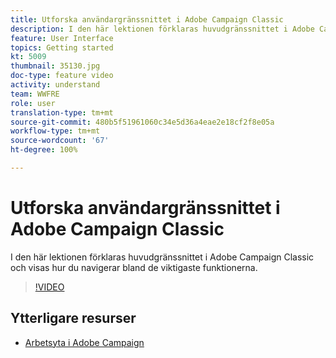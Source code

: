 ```yaml
---
title: Utforska användargränssnittet i Adobe Campaign Classic
description: I den här lektionen förklaras huvudgränssnittet i Adobe Campaign Classic och visas hur du navigerar bland de viktigaste funktionerna.
feature: User Interface
topics: Getting started
kt: 5009
thumbnail: 35130.jpg
doc-type: feature video
activity: understand
team: WWFRE
role: user
translation-type: tm+mt
source-git-commit: 480b5f51961060c34e5d36a4eae2e18cf2f8e05a
workflow-type: tm+mt
source-wordcount: '67'
ht-degree: 100%

---
```



# Utforska användargränssnittet i Adobe Campaign Classic

I den här lektionen förklaras huvudgränssnittet i Adobe Campaign Classic och visas hur du navigerar bland de viktigaste funktionerna.

>[!VIDEO](https://video.tv.adobe.com/v/35130?quality=12)

## Ytterligare resurser

* [Arbetsyta i Adobe Campaign](https://docs.adobe.com/content/help/sv-SE/campaign-classic/using/getting-started/starting-with-adobe-campaign/adobe-campaign-workspace.html)
